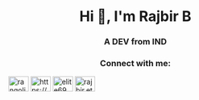<h1 align="center">Hi 👋, I'm Rajbir B</h1>
<h3 align="center">A DEV from IND</h3>







<h3 align="center">Connect with me:</h3>
<p align="center">

<a href="https://twitter.com/rangoliagt" target="blank"><img align="center" src="https://raw.githubusercontent.com/rahuldkjain/github-profile-readme-generator/master/src/images/icons/Social/twitter.svg" alt="rangoliagt" height="30" width="40" /></a>
<a href="https://linkedin.com/in/https://www.linkedin.com/in/rajbir-biswas-469bb428b/" target="blank"><img align="center" src="https://raw.githubusercontent.com/rahuldkjain/github-profile-readme-generator/master/src/images/icons/Social/linked-in-alt.svg" alt="https://www.linkedin.com/in/rajbir-biswas-469bb428b/" height="30" width="40" /></a>
<a href="https://kaggle.com/elite69" target="blank"><img align="center" src="https://raw.githubusercontent.com/rahuldkjain/github-profile-readme-generator/master/src/images/icons/Social/kaggle.svg" alt="elite69" height="30" width="40" /></a>
<a href="https://instagram.com/rajbir.eth" target="blank"><img align="center" src="https://raw.githubusercontent.com/rahuldkjain/github-profile-readme-generator/master/src/images/icons/Social/instagram.svg" alt="rajbir.eth" height="30" width="40" /></a>
</p>


